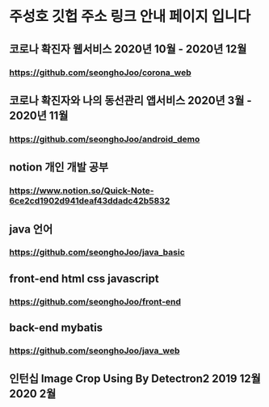 # 주성호 깃헙 주소 링크 안내 페이지 입니다

## 코로나 확진자 웹서비스 2020년 10월 - 2020년 12월
### https://github.com/seonghoJoo/corona_web


## 코로나 확진자와 나의 동선관리 앱서비스 2020년 3월 - 2020년 11월
### https://github.com/seonghoJoo/android_demo


## notion 개인 개발 공부
### https://www.notion.so/Quick-Note-6ce2cd1902d941deaf43ddadc42b5832

## java 언어
### https://github.com/seonghoJoo/java_basic

## front-end html css javascript
### https://github.com/seonghoJoo/front-end

## back-end mybatis
### https://github.com/seonghoJoo/java_web

## 인턴십 Image Crop Using By Detectron2 2019 12월 2020 2월

